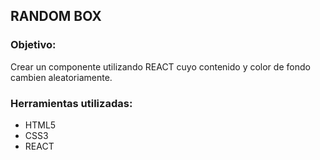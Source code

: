 ## RANDOM BOX

### Objetivo:
Crear un componente utilizando REACT cuyo contenido y color de fondo cambien aleatoriamente.

### Herramientas utilizadas:
- HTML5
- CSS3
- REACT